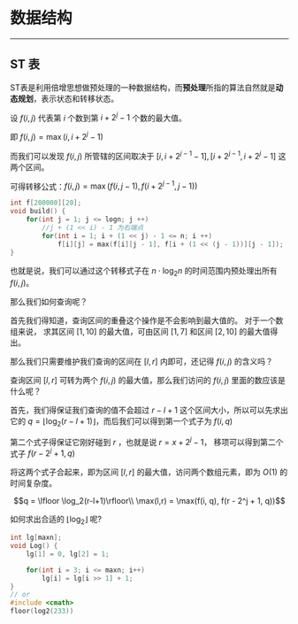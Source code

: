 # 数据结构

--- 
## ST 表

ST表是利用倍增思想做预处理的一种数据结构，而**预处理**所指的算法自然就是**动态规划**，表示状态和转移状态。

设 $f(i,j)$ 代表第 $i$ 个数到第 $i + 2^j - 1$ 个数的最大值。

即 $f(i, j) = \max(i,i + 2^j - 1)$ 

而我们可以发现 $f(i, j)$ 所管辖的区间取决于 $[i, i + 2^{j - 1} - 1] , [i + 2^{j - 1},i + 2^j - 1]$ 这两个区间。

可得转移公式：$f(i, j) = \max(f(i, j - 1), f(i + 2^{j - 1}, j - 1))$

```cpp
int f[200000][20];
void build() {
    for(int j = 1; j <= logn; j ++) 
        //j + (1 << i) - 1 为右端点
        for(int i = 1; i + (1 << j) - 1 <= n; i ++) 
            f[i][j] = max(f[i][j - 1], f[i + (1 << (j - 1))][j - 1]);
}
```

也就是说，我们可以通过这个转移式子在 $n \cdot \log _2n$ 的时间范围内预处理出所有 $f(i,j)$。

那么我们如何查询呢？

首先我们得知道，查询区间的重叠这个操作是不会影响到最大值的。
对于一个数组来说， 求其区间 $[1, 10]$ 的最大值，可由区间 $[1, 7]$ 和区间 $[2, 10]$ 的最大值得出。

那么我们只需要维护我们查询的区间在 $[l, r]$ 内即可，还记得 $f(i,j)$ 的含义吗？

查询区间 $[l, r]$ 可转为两个 $f(i, j)$ 的最大值，那么我们访问的 $f(i, j)$ 里面的数应该是什么呢？

首先，我们得保证我们查询的值不会超过 $r - l + 1$ 这个区间大小，所以可以先求出它的 $q = \lfloor \log_2(r-l+1) \rfloor$，而后我们可以得到第一个式子为 $f(i, q)$ 

第二个式子得保证它刚好碰到 $r$ ，也就是说 $r = x + 2^j - 1$， 移项可以得到第二个式子 $f(r - 2^j + 1, q)$

将这两个式子合起来，即为区间 $[l, r]$ 的最大值，访问两个数组元素，即为 $O(1)$ 的时间复杂度。

$$q = \lfloor \log_2(r-l+1)\rfloor\\
\max(l,r) = \max(f(i, q), f(r - 2^j + 1, q))$$


如何求出合适的 $\lfloor \log_2 \rfloor$ 呢?

```cpp
int lg[maxn];
void Log() {
    lg[1] = 0, lg[2] = 1;

    for(int i = 3; i <= maxn; i++) 
        lg[i] = lg[i >> 1] + 1;
}
// or
#include <cmath>
floor(log2(233))
```


